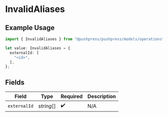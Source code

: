 # InvalidAliases

## Example Usage

```typescript
import { InvalidAliases } from "@pushpress/pushpress/models/operations";

let value: InvalidAliases = {
  externalId: [
    "<id>",
  ],
};
```

## Fields

| Field              | Type               | Required           | Description        |
| ------------------ | ------------------ | ------------------ | ------------------ |
| `externalId`       | *string*[]         | :heavy_check_mark: | N/A                |